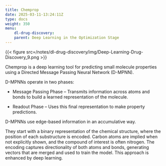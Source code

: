 ```yaml
---
title: Chemprop
date: 2025-03-11-13:24:11Z
type: docs 
weight: 350
menu: 
    dl-drug-discovery:
    parent: Deep Learning in the Optimization Stage
---
```


{{< figure src=/notes/dl-drug-discovery/img/Deep-Learning-Drug-Discovery_9.png >}}

Chemprop is a deep learning tool for predicting small molecule properties using a Directed Message Passing Neural Network (D-MPNN).

D-MPNNs operate in two phases:

* Message Passing Phase – Transmits information across atoms and bonds to build a learned representation of the molecule.

* Readout Phase – Uses this final representation to make property predictions.
  
D-MPNNs use edge-based information in an accumulative way. 

They start with a binary representation of the chemical structure, where the position of each substructure is encoded. Carbon atoms are implied when not explicitly shown, and the compound of interest is often nitrogen. The encoding captures directionality of both atoms and bonds, generating vectors that are merged and used to train the model. This approach is enhanced by deep learning.